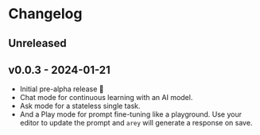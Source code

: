 # Changelog

## Unreleased

## v0.0.3 - 2024-01-21

- Initial pre-alpha release 🚀
- Chat mode for continuous learning with an AI model.
- Ask mode for a stateless single task.
- And a Play mode for prompt fine-tuning like a playground. Use your editor to
  update the prompt and `arey` will generate a response on save.
